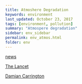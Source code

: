 ```yaml
---
title: Atmoshere Degradation
keywords: environment
last_updated: October 23, 2017
tags: [environment, pollution]
summary: "Atmospere degradation"
sidebar: env_sidebar
permalink: env_atmos.html
folder: env
---
```



[news](/news-171023-modern-pollution.html)

[The Lancet](http://www.thelancet.com/commissions/pollution-and-health)

[Damian Carrington](https://www.theguardian.com/environment/2017/oct/19/global-pollution-kills-millions-threatens-survival-human-societies)



